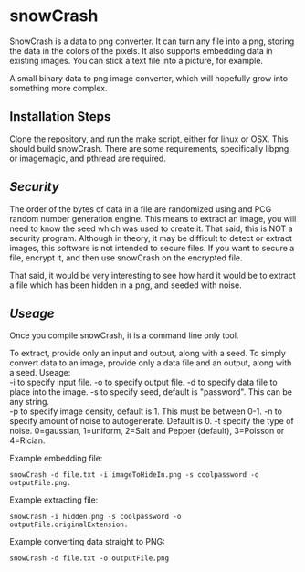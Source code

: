 # **snowCrash**
SnowCrash is a data to png converter. It can turn any file into a png, storing the data in the colors of the pixels. It also supports embedding data in existing images. You can stick a text file into a picture, for example. 

A small binary data to png image converter, which will hopefully grow into something more complex.

## **Installation Steps**

Clone the repository, and run the make script, either for linux or OSX. This should build snowCrash. There are some requirements, specifically libpng or imagemagic, and pthread are required. 

## *Security*

The order of the bytes of data in a file are randomized using and PCG random number generation engine. This means to extract an image, you will need to know the seed which was used to create it. That said, this is NOT a security program. Although in theory, it may be difficult to detect or extract images, this software is not intended to secure files. If you want to secure a file, encrypt it, and then use snowCrash on the encrypted file. 

That said, it would be very interesting to see how hard it would be to extract a file which has been hidden in a png, and seeded with noise.

## *Useage*

Once you compile snowCrash, it is a command line only tool.

To extract, provide only an input and output, along with a seed.
To simply convert data to an image, provide only a data file and an output, along with a seed.
Useage:  
-i to specify input file. 
-o to specify output file. 
-d to specify data file to place into the image. 
-s to specify seed, default is "password". This can be any string.                 
-p to specify image density, default is 1. This must be between 0-1. 
-n to specify amount of noise to autogenerate. Default is 0. 
-t specify the type of noise. 0=gaussian, 1=uniform, 2=Salt and Pepper (default), 3=Poisson or 4=Rician.

Example embedding file: 
 
 `snowCrash -d file.txt -i imageToHideIn.png -s coolpassword -o outputFile.png.`
 
Example extracting file:

`snowCrash -i hidden.png -s coolpassword -o outputFile.originalExtension.`

Example converting data straight to PNG:

`snowCrash -d file.txt -o outputFile.png`
